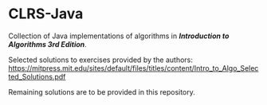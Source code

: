 # CLRS-Java

Collection of Java implementations of algorithms in **_Introduction to Algorithms 3rd Edition_**.

Selected solutions to exercises provided by the authors:
https://mitpress.mit.edu/sites/default/files/titles/content/Intro_to_Algo_Selected_Solutions.pdf

Remaining solutions are to be provided in this repository.

